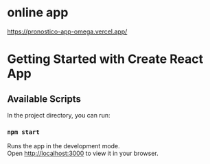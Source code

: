 # online app
https://pronostico-app-omega.vercel.app/
# Getting Started with Create React App
## Available Scripts
In the project directory, you can run:
### `npm start`
Runs the app in the development mode.\
Open [http://localhost:3000](http://localhost:3000) to view it in your browser.